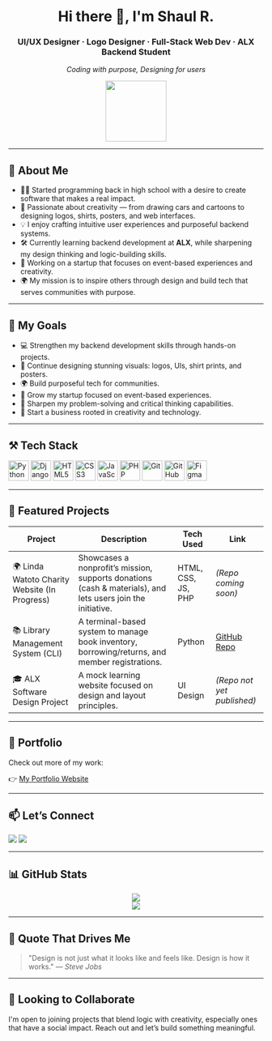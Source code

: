 <h1 align="center">Hi there 👋, I'm Shaul R.</h1>
<h3 align="center">UI/UX Designer · Logo Designer · Full-Stack Web Dev · ALX Backend Student</h3>
<p align="center"><em>Coding with purpose, Designing for users</em></p>

<p align="center">
  <img src="https://media.giphy.com/media/UVG0BN8TOMKkPOJS6e/giphy.gif" width="120px" />
</p>

---

## 🌟 About Me

- 👨‍💻 Started programming back in high school with a desire to create software that makes a real impact.
- 🎨 Passionate about creativity — from drawing cars and cartoons to designing logos, shirts, posters, and web interfaces.
- 💡 I enjoy crafting intuitive user experiences and purposeful backend systems.
- 🛠️ Currently learning backend development at **ALX**, while sharpening my design thinking and logic-building skills.
- 🚀 Working on a startup that focuses on event-based experiences and creativity.
- 🌍 My mission is to inspire others through design and build tech that serves communities with purpose.

---

## 🎯 My Goals

- 💻 Strengthen my backend development skills through hands-on projects.
- 🎨 Continue designing stunning visuals: logos, UIs, shirt prints, and posters.
- 🌍 Build purposeful tech for communities.
- 🚀 Grow my startup focused on event-based experiences.
- 🧠 Sharpen my problem-solving and critical thinking capabilities.
- 🧾 Start a business rooted in creativity and technology.

---

## ⚒️ Tech Stack

<p>
  <img src="https://cdn.simpleicons.org/python" height="40" alt="Python" />
  <img src="https://cdn.simpleicons.org/django" height="40" alt="Django" />
  <img src="https://cdn.simpleicons.org/html5" height="40" alt="HTML5" />
  <img src="https://cdn.simpleicons.org/css3" height="40" alt="CSS3" />
  <img src="https://cdn.simpleicons.org/javascript" height="40" alt="JavaScript" />
  <img src="https://cdn.simpleicons.org/php" height="40" alt="PHP" />
  <img src="https://cdn.simpleicons.org/git" height="40" alt="Git" />
  <img src="https://cdn.simpleicons.org/github" height="40" alt="GitHub" />
  <img src="https://cdn.simpleicons.org/figma" height="40" alt="Figma" />
</p>

---

## 🚀 Featured Projects

| Project | Description | Tech Used | Link |
|--------|-------------|-----------|------|
| 🌍 Linda Watoto Charity Website (In Progress) | Showcases a nonprofit’s mission, supports donations (cash & materials), and lets users join the initiative. | HTML, CSS, JS, PHP | *(Repo coming soon)* |
| 📚 Library Management System (CLI) | A terminal-based system to manage book inventory, borrowing/returns, and member registrations. | Python | [GitHub Repo](https://github.com/shaulratemo/Library-Management-System/blob/main/README.md) |
| 🎓 ALX Software Design Project | A mock learning website focused on design and layout principles. | UI Design | *(Repo not yet published)* |

---

## 🎨 Portfolio

Check out more of my work:

👉 [My Portfolio Website](https://sites.google.com/view/shaulra)

---

## 📫 Let’s Connect

<p>
  <a href="mailto:ratemoshaul@gmail.com"><img src="https://img.shields.io/badge/Gmail-D14836?style=for-the-badge&logo=gmail&logoColor=white"/></a>
  <a href="https://www.linkedin.com/in/shaulratemo/"><img src="https://img.shields.io/badge/LinkedIn-0A66C2?style=for-the-badge&logo=linkedin&logoColor=white"/></a>
</p>

---

## 📊 GitHub Stats

<p align="center">
  <img src="https://github-readme-stats.vercel.app/api?username=shaulratemo&show_icons=true&theme=tokyonight" />
  <br/>
  <img src="https://github-readme-stats.vercel.app/api/top-langs/?username=shaulratemo&layout=compact&theme=tokyonight" />
</p>

---

## 💬 Quote That Drives Me

> "Design is not just what it looks like and feels like. Design is how it works." — *Steve Jobs*

---

## 🙌 Looking to Collaborate

I'm open to joining projects that blend logic with creativity, especially ones that have a social impact. Reach out and let’s build something meaningful.




